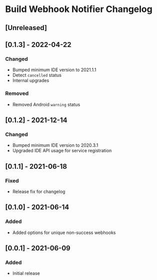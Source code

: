 # Build Webhook Notifier Changelog

## [Unreleased]

## [0.1.3] - 2022-04-22
### Changed
- Bumped minimum IDE version to 2021.1.1
- Detect `cancelled` status
- Internal upgrades
### Removed
- Removed Android `warning` status

## [0.1.2] - 2021-12-14
### Changed
- Bumped minimum IDE version to 2020.3.1
- Upgraded IDE API usage for service registration

## [0.1.1] - 2021-06-18
### Fixed
- Release fix for changelog

## [0.1.0] - 2021-06-14
### Added
- Added options for unique non-success webhooks

## [0.0.1] - 2021-06-09
### Added
- Initial release
